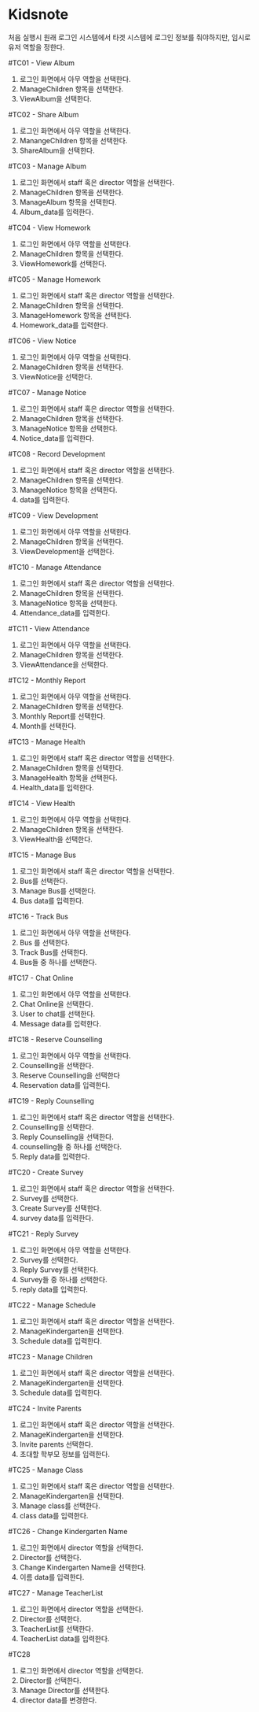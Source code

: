 # Kidsnote
처음 실행시 원래 로그인 시스템에서 타겟 시스템에 로그인 정보를 줘야하지만, 임시로 유저 역할을 정한다.

#TC01 - View Album
1. 로그인 화면에서 아무 역할을 선택한다.
2. ManageChildren 항목을 선택한다.
3. ViewAlbum을 선택한다.

#TC02 - Share Album
1. 로그인 화면에서 아무 역할을 선택한다.
2. ManangeChildren 항목을 선택한다.
3. ShareAlbum을 선택한다.

#TC03 - Manage Album
1. 로그인 화면에서 staff 혹은 director 역할을 선택한다.
2. ManageChildren 항목을 선택한다.
3. ManageAlbum 항목을 선택한다.
4. Album_data를 입력한다.

#TC04 - View Homework
1. 로그인 화면에서 아무 역할을 선택한다.
2. ManageChildren 항목을 선택한다.
3. ViewHomework를 선택한다.

#TC05 - Manage Homework
1. 로그인 화면에서 staff 혹은 director 역할을 선택한다.
2. ManageChildren 항목을 선택한다.
3. ManageHomework 항목을 선택한다.
4. Homework_data를 입력한다.

#TC06 - View Notice
1. 로그인 화면에서 아무 역할을 선택한다.
2. ManageChildren 항목을 선택한다.
3. ViewNotice을 선택한다.

#TC07 - Manage Notice
1. 로그인 화면에서 staff 혹은 director 역할을 선택한다.
2. ManageChildren 항목을 선택한다.
3. ManageNotice 항목을 선택한다.
4. Notice_data를 입력한다.

#TC08 - Record Development
1. 로그인 화면에서 staff 혹은 director 역할을 선택한다.
2. ManageChildren 항목을 선택한다.
3. ManageNotice 항목을 선택한다.
4. data를 입력한다.

#TC09 - View Development
1. 로그인 화면에서 아무 역할을 선택한다.
2. ManageChildren 항목을 선택한다.
3. ViewDevelopment을 선택한다.

#TC10 - Manage Attendance
1. 로그인 화면에서 staff 혹은 director 역할을 선택한다.
2. ManageChildren 항목을 선택한다.
3. ManageNotice 항목을 선택한다.
4. Attendance_data를 입력한다.

#TC11 - View Attendance
1. 로그인 화면에서 아무 역할을 선택한다.
2. ManageChildren 항목을 선택한다.
3. ViewAttendance을 선택한다.

#TC12 - Monthly Report
1. 로그인 화면에서 아무 역할을 선택한다.
2. ManageChildren 항목을 선택한다.
3. Monthly Report를 선택한다.
4. Month를 선택한다.

#TC13 - Manage Health
1. 로그인 화면에서 staff 혹은 director 역할을 선택한다.
2. ManageChildren 항목을 선택한다.
3. ManageHealth 항목을 선택한다.
4. Health_data를 입력한다.

#TC14 - View Health
1. 로그인 화면에서 아무 역할을 선택한다.
2. ManageChildren 항목을 선택한다.
3. ViewHealth을 선택한다.

#TC15 - Manage Bus
1. 로그인 화면에서 staff 혹은 director 역할을 선택한다.
2. Bus를 선택한다.
3. Manage Bus를 선택한다.
4. Bus data를 입력한다.

#TC16 - Track Bus
1. 로그인 화면에서 아무 역할을 선택한다.
2. Bus 를 선택한다.
3. Track Bus를 선택한다.
4. Bus들 중 하나를 선택한다.

#TC17 - Chat Online
1. 로그인 화면에서 아무 역할을 선택한다.
2. Chat Online을 선택한다.
3. User to chat를 선택한다.
4. Message data를 입력한다.

#TC18 - Reserve Counselling
1. 로그인 화면에서 아무 역할을 선택한다.
2. Counselling을 선택한다.
3. Reserve Counselling을 선택한다
4. Reservation data를 입력한다.

#TC19 - Reply Counselling
1. 로그인 화면에서 staff 혹은 director 역할을 선택한다.
2. Counselling을 선택한다.
3. Reply Counselling을 선택한다.
4. counselling들 중 하나를 선택한다.
5. Reply data를 입력한다.

#TC20 - Create Survey
1. 로그인 화면에서 staff 혹은 director 역할을 선택한다.
2. Survey를 선택한다.
3. Create Survey를 선택한다.
4. survey data를 입력한다.


#TC21 - Reply Survey
1. 로그인 화면에서 아무 역할을 선택한다.
2. Survey를 선택한다.
3. Reply Survey를 선택한다.
4. Survey들 중 하나를 선택한다.
5. reply data를 입력한다.

#TC22 - Manage Schedule
1. 로그인 화면에서 staff 혹은 director 역할을 선택한다.
2. ManageKindergarten을 선택한다.
3. Schedule data를 입력한다.

#TC23 - Manage Children
1. 로그인 화면에서 staff 혹은 director 역할을 선택한다.
2. ManageKindergarten을 선택한다.
3. Schedule data를 입력한다.

#TC24 - Invite Parents
1. 로그인 화면에서 staff 혹은 director 역할을 선택한다.
2. ManageKindergarten을 선택한다.
3. Invite parents 선택한다.
4. 초대할 학부모 정보를 입력한다.

#TC25 - Manage Class
1. 로그인 화면에서 staff 혹은 director 역할을 선택한다.
2. ManageKindergarten을 선택한다.
3. Manage class를 선택한다.
4. class data를 입력한다.

#TC26 - Change Kindergarten Name
1. 로그인 화면에서 director 역할을 선택한다.
2. Director를 선택한다.
3. Change Kindergarten Name을 선택한다.
4. 이름 data를 입력한다.

#TC27 - Manage TeacherList
1. 로그인 화면에서 director 역할을 선택한다.
2. Director를 선택한다.
3. TeacherList를 선택한다.
4. TeacherList data를 입력한다.

#TC28
1. 로그인 화면에서 director 역할을 선택한다.
2. Director를 선택한다.
3. Manage Director를 선택한다.
4. director data를 변경한다.
